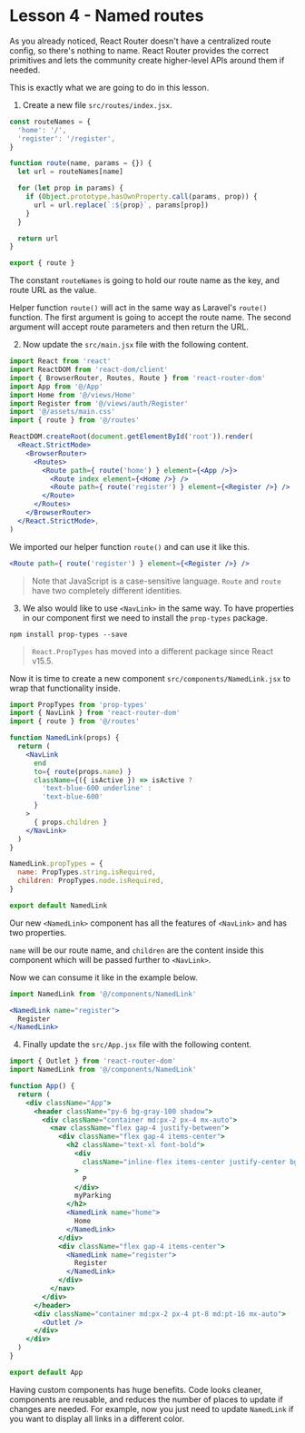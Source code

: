 # Lesson 4 - Named routes

As you already noticed, React Router doesn't have a centralized route config, so there's nothing to name. React Router provides the correct primitives and lets the community create higher-level APIs around them if needed.

This is exactly what we are going to do in this lesson.

1. Create a new file `src/routes/index.jsx`.

```jsx
const routeNames = {
  'home': '/',
  'register': '/register',
}

function route(name, params = {}) {
  let url = routeNames[name]

  for (let prop in params) {
    if (Object.prototype.hasOwnProperty.call(params, prop)) {
      url = url.replace(`:${prop}`, params[prop])
    }
  }

  return url
}

export { route }
```

The constant `routeNames` is going to hold our route name as the key, and route URL as the value.

Helper function `route()` will act in the same way as Laravel's `route()` function. The first argument is going to accept the route name. The second argument will accept route parameters and then return the URL.

2. Now update the `src/main.jsx` file with the following content.

```jsx
import React from 'react'
import ReactDOM from 'react-dom/client'
import { BrowserRouter, Routes, Route } from 'react-router-dom'
import App from '@/App'
import Home from '@/views/Home'
import Register from '@/views/auth/Register'
import '@/assets/main.css'
import { route } from '@/routes'

ReactDOM.createRoot(document.getElementById('root')).render(
  <React.StrictMode>
    <BrowserRouter>
      <Routes>
        <Route path={ route('home') } element={<App />}>
          <Route index element={<Home />} />
          <Route path={ route('register') } element={<Register />} />
        </Route>
      </Routes>
    </BrowserRouter>
  </React.StrictMode>,
)
```

We imported our helper function `route()` and can use it like this.

```jsx
<Route path={ route('register') } element={<Register />} />
```

> Note that JavaScript is a case-sensitive language. `Route` and `route` have two completely different identities.

3. We also would like to use `<NavLink>` in the same way. To have properties in our component first we need to install the `prop-types` package.

```shell
npm install prop-types --save
```

> `React.PropTypes` has moved into a different package since React v15.5.

Now it is time to create a new component `src/components/NamedLink.jsx` to wrap that functionality inside.

```jsx
import PropTypes from 'prop-types'
import { NavLink } from 'react-router-dom'
import { route } from '@/routes'

function NamedLink(props) {
  return (
    <NavLink
      end
      to={ route(props.name) }
      className={({ isActive }) => isActive ?
        'text-blue-600 underline' :
        'text-blue-600'
      }
    >
      { props.children }
    </NavLink>
  )
}

NamedLink.propTypes = {
  name: PropTypes.string.isRequired,
  children: PropTypes.node.isRequired,
}

export default NamedLink
```

Our new `<NamedLink>` component has all the features of `<NavLink>` and has two properties.

`name` will be our route name, and `children` are the content inside this component which will be passed further to `<NavLink>`.

Now we can consume it like in the example below.

```jsx
import NamedLink from '@/components/NamedLink'
```

```jsx
<NamedLink name="register">
  Register
</NamedLink>
```

4. Finally update the `src/App.jsx` file with the following content.

```jsx
import { Outlet } from 'react-router-dom'
import NamedLink from '@/components/NamedLink'

function App() {
  return (
    <div className="App">
      <header className="py-6 bg-gray-100 shadow">
        <div className="container md:px-2 px-4 mx-auto">
          <nav className="flex gap-4 justify-between">
            <div className="flex gap-4 items-center">
              <h2 className="text-xl font-bold">
                <div
                  className="inline-flex items-center justify-center bg-blue-600 w-6 h-6 text-center text-white rounded mr-1"
                >
                  P
                </div>
                myParking
              </h2>
              <NamedLink name="home">
                Home
              </NamedLink>
            </div>
            <div className="flex gap-4 items-center">
              <NamedLink name="register">
                Register
              </NamedLink>
            </div>
          </nav>
        </div>
      </header>
      <div className="container md:px-2 px-4 pt-8 md:pt-16 mx-auto">
        <Outlet />
      </div>
    </div>
  )
}

export default App
```

Having custom components has huge benefits. Code looks cleaner, components are reusable, and reduces the number of places to update if changes are needed. For example, now you just need to update `NamedLink` if you want to display all links in a different color.